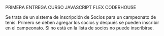 PRIMERA ENTREGA CURSO JAVASCRIPT FLEX CODERHOUSE

Se trata de un sistema de inscripción de Socios para un campeonato de tenis. Primero se deben agregar los socios y después se pueden inscribir en el campeonato. Si no está en la lista de socios no puede inscribirse.
